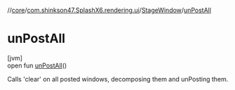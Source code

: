 //[core](../../../index.md)/[com.shinkson47.SplashX6.rendering.ui](../index.md)/[StageWindow](index.md)/[unPostAll](un-post-all.md)

# unPostAll

[jvm]\
open fun [unPostAll](un-post-all.md)()

Calls 'clear' on all posted windows, decomposing them and unPosting them.

